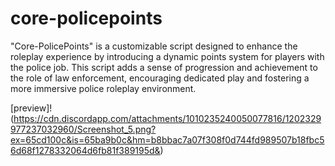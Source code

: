 # core-policepoints
"Core-PolicePoints" is a customizable script designed to enhance the roleplay experience by introducing a dynamic points system for players with the police job. This script adds a sense of progression and achievement to the role of law enforcement, encouraging dedicated play and fostering a more immersive police roleplay environment.

[preview]!(https://cdn.discordapp.com/attachments/1010235240050077816/1202329977237032960/Screenshot_5.png?ex=65cd100c&is=65ba9b0c&hm=b8bbac7a07f308f0d744fd989507b18fbc56d68f1278332064d6fb81f389195d&)
